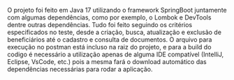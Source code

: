 O projeto foi feito em Java 17 utilizando o framework SpringBoot juntamente com algumas dependências, como por exemplo, o Lombok e DevTools dentre outras dependências.
Tudo foi feito seguindo os critérios especificados no teste, desde a criação, busca, atualização e exclusão de beneficiários até o cadastro e consulta de documentos. O arquivo para execução no postman está incluso na raiz do projeto, e para a build do codigo é necessário a utilização apenas de alguma IDE compatível (IntelliJ, Eclipse, VsCode, etc.) pois a mesma fará o download automático das dependências necessárias para rodar a aplicação.
